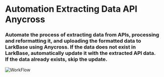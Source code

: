 # Automation Extracting Data API Anycross

### Automate the process of extracting data from APIs, processing and reformatting it, and uploading the formatted data to LarkBase using Anycross. If the data does not exist in LarkBase, automatically update it with the extracted API data. If the data already exists, skip the update.

![WorkFlow]([http://~](https://www.shutterstock.com/image-vector/flat-illustration-business-people-draw-workflow-2529744591))
